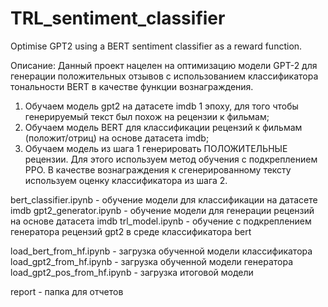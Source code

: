 # TRL_sentiment_classifier
Optimise GPT2 using a BERT sentiment classifier as a reward function.

Описание:
Данный проект нацелен на оптимизацию модели GPT-2 для генерации положительных отзывов с использованием классификатора тональности BERT в качестве функции вознаграждения.
1. Обучаем модель gpt2 на датасете imdb 1 эпоху, для того чтобы генерируемый текст
   был похож на рецензии к фильмам;
2. Обучаем модель BERT для классификации рецензий к фильмам (положит/отриц) на основе датасета imdb;
3. Обучаем модель из шага 1 генерировать ПОЛОЖИТЕЛЬНЫЕ рецензии. Для этого используем метод
   обучения с подкреплением PPO. В качестве вознаграждения к сгенерированному тексту используем
   оценку классификатора из шага 2.

bert_classifier.ipynb - обучение модели для классификации на датасете imdb
gpt2_generator.ipynb - обучение модели для генерации рецензий на основе датасета imdb
trl_model.ipynb - обучение с подкреплением генератора рецензий gpt2 в среде классификатора bert

load_bert_from_hf.ipynb - загрузка обученной модели классификатора
load_gpt2_from_hf.ipynb - загрузка обученной модели генератора
load_gpt2_pos_from_hf.ipynb - загрузка итоговой модели

report - папка для отчетов

